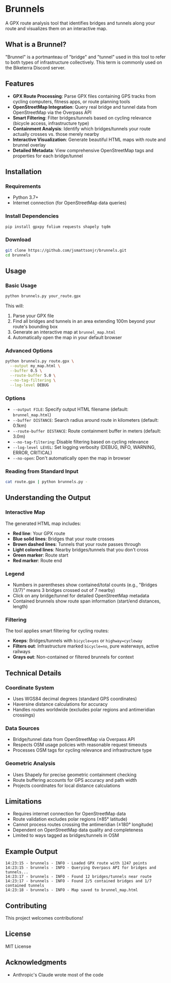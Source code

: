 # Brunnels

A GPX route analysis tool that identifies bridges and tunnels along your route and visualizes them on an interactive map.

## What is a Brunnel?

"Brunnel" is a portmanteau of "bridge" and "tunnel" used in this tool to refer to both types of infrastructure collectively. This term is commonly used on the Biketerra Discord server.

## Features

- **GPX Route Processing**: Parse GPX files containing GPS tracks from cycling computers, fitness apps, or route planning tools
- **OpenStreetMap Integration**: Query real bridge and tunnel data from OpenStreetMap via the Overpass API
- **Smart Filtering**: Filter bridges/tunnels based on cycling relevance (bicycle access, infrastructure type)
- **Containment Analysis**: Identify which bridges/tunnels your route actually crosses vs. those merely nearby
- **Interactive Visualization**: Generate beautiful HTML maps with route and brunnel overlay
- **Detailed Metadata**: View comprehensive OpenStreetMap tags and properties for each bridge/tunnel

## Installation

### Requirements

- Python 3.7+
- Internet connection (for OpenStreetMap data queries)

### Install Dependencies

```bash
pip install gpxpy folium requests shapely tqdm
```

### Download

```bash
git clone https://github.com/jsmattsonjr/brunnels.git
cd brunnels
```

## Usage

### Basic Usage

```bash
python brunnels.py your_route.gpx
```

This will:
1. Parse your GPX file
2. Find all bridges and tunnels in an area extending 100m beyond your route's bounding box
3. Generate an interactive map at `brunnel_map.html`
4. Automatically open the map in your default browser

### Advanced Options

```bash
python brunnels.py route.gpx \
  --output my_map.html \
  --buffer 0.5 \
  --route-buffer 5.0 \
  --no-tag-filtering \
  --log-level DEBUG
```

### Options

- `--output FILE`: Specify output HTML filename (default: `brunnel_map.html`)
- `--buffer DISTANCE`: Search radius around route in kilometers (default: 0.1km)
- `--route-buffer DISTANCE`: Route containment buffer in meters (default: 3.0m)
- `--no-tag-filtering`: Disable filtering based on cycling relevance
- `--log-level LEVEL`: Set logging verbosity (DEBUG, INFO, WARNING, ERROR, CRITICAL)
- `--no-open`: Don't automatically open the map in browser

### Reading from Standard Input

```bash
cat route.gpx | python brunnels.py -
```

## Understanding the Output

### Interactive Map

The generated HTML map includes:

- **Red line**: Your GPX route
- **Blue solid lines**: Bridges that your route crosses
- **Brown dashed lines**: Tunnels that your route passes through
- **Light colored lines**: Nearby bridges/tunnels that you don't cross
- **Green marker**: Route start
- **Red marker**: Route end

### Legend

- Numbers in parentheses show contained/total counts (e.g., "Bridges (3/7)" means 3 bridges crossed out of 7 nearby)
- Click on any bridge/tunnel for detailed OpenStreetMap metadata
- Contained brunnels show route span information (start/end distances, length)

### Filtering

The tool applies smart filtering for cycling routes:

- **Keeps**: Bridges/tunnels with `bicycle=yes` or `highway=cycleway`
- **Filters out**: Infrastructure marked `bicycle=no`, pure waterways, active railways
- **Grays out**: Non-contained or filtered brunnels for context

## Technical Details

### Coordinate System
- Uses WGS84 decimal degrees (standard GPS coordinates)
- Haversine distance calculations for accuracy
- Handles routes worldwide (excludes polar regions and antimeridian crossings)

### Data Sources
- Bridge/tunnel data from OpenStreetMap via Overpass API
- Respects OSM usage policies with reasonable request timeouts
- Processes OSM tags for cycling relevance and infrastructure type

### Geometric Analysis
- Uses Shapely for precise geometric containment checking
- Route buffering accounts for GPS accuracy and path width
- Projects coordinates for local distance calculations

## Limitations

- Requires internet connection for OpenStreetMap data
- Route validation excludes polar regions (±85° latitude)
- Cannot process routes crossing the antimeridian (±180° longitude)
- Dependent on OpenStreetMap data quality and completeness
- Limited to ways tagged as bridges/tunnels in OSM

## Example Output

```
14:23:15 - brunnels - INFO - Loaded GPX route with 1247 points
14:23:15 - brunnels - INFO - Querying Overpass API for bridges and tunnels...
14:23:17 - brunnels - INFO - Found 12 bridges/tunnels near route
14:23:17 - brunnels - INFO - Found 2/5 contained bridges and 1/7 contained tunnels
14:23:18 - brunnels - INFO - Map saved to brunnel_map.html
```

## Contributing

This project welcomes contributions!

## License

MIT License

## Acknowledgments

- Anthropic's Claude wrote most of the code
